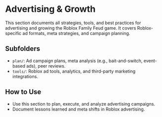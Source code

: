 # Advertising & Growth

This section documents all strategies, tools, and best practices for advertising and growing the Roblox Family Feud game. It covers Roblox-specific ad formats, meta strategies, and campaign planning.

## Subfolders
- `plan/`: Ad campaign plans, meta analysis (e.g., bait-and-switch, event-based ads), peer reviews.
- `tools/`: Roblox ad tools, analytics, and third-party marketing integrations.

## How to Use
- Use this section to plan, execute, and analyze advertising campaigns.
- Document lessons learned and meta shifts in Roblox advertising. 